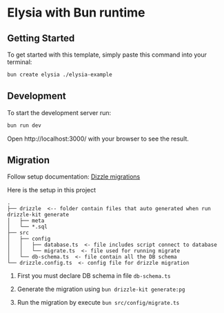 # Elysia with Bun runtime

## Getting Started

To get started with this template, simply paste this command into your terminal:

```bash
bun create elysia ./elysia-example
```

## Development

To start the development server run:

```bash
bun run dev
```

Open http://localhost:3000/ with your browser to see the result.

## Migration

Follow setup documentation: [Dizzle migrations](https://orm.drizzle.team/docs/migrations)

Here is the setup in this project

```
.
├── drizzle  <-- folder contain files that auto generated when run drizzle-kit generate
│   ├── meta
│   └── *.sql
├── src
│   ├── config
│   │   ├── database.ts  <- file includes script connect to database
│   │   └── migrate.ts  <- file used for running migrate
│   └── db-schema.ts  <- file contain all the DB schema
└── drizzle.config.ts  <- config file for drizzle migration
```

1. First you must declare DB schema in file `db-schema.ts`

2. Generate the migration using `bun drizzle-kit generate:pg`

3. Run the migration by execute `bun src/config/migrate.ts`

